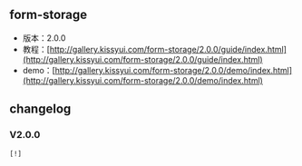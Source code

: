 ## form-storage

* 版本：2.0.0
* 教程：[http://gallery.kissyui.com/form-storage/2.0.0/guide/index.html](http://gallery.kissyui.com/form-storage/2.0.0/guide/index.html)
* demo：[http://gallery.kissyui.com/form-storage/2.0.0/demo/index.html](http://gallery.kissyui.com/form-storage/2.0.0/demo/index.html)

## changelog

### V2.0.0

    [!]


